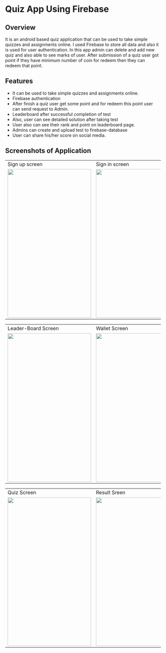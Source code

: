 
# Quiz App Using Firebase


## Overview
It is an android based quiz application that can be used to take simple quizzes and assignments online. I used Firebase to store all data and also it is used for user authentication. In this app admin can delete and add new quiz and also able to see marks of user. After submission of a quiz user got point if they have minimum number of coin for redeem then they can redeem that point.      
## Features
* It can be used to take simple quizzes and assignments online.
* Firebase authentication
* After finish a quiz user get some point and for redeem this point user can send request to Admin.
* Leaderboard after successful completion of test
* Also, user can see detailed solution after taking test
* User also can see their rank and point on leaderboard page.
* Admins can create and upload test to firebase-database
* User can share his/her score on social media.


## Screenshots of Application

<table>
  <tr>
    <td>Sign up screen</td>
     <td>Sign in screen</td>
     <td>Home Screen</td>
  </tr>
  <tr>
    <td><img src="https://user-images.githubusercontent.com/104937067/186234322-ad8c45f3-8044-40f4-8ab1-e17094493f3e.png" width=270 height=480></td>
    <td><img src="https://user-images.githubusercontent.com/104937067/186234731-23271cff-c422-47f5-92b6-b57979628dcc.png" width=270 height=480></td>
    <td><img src="https://user-images.githubusercontent.com/104937067/186234934-51b73d23-012b-465b-8b75-e4e6e8c6e668.png" width=270 height=480></td>
  </tr>
 </table>
 
 <table>
  <tr>
    <td>Leader-Board Screen</td>
     <td>Wallet Screen</td>
     <td>Profile Screen</td>
  </tr>
  <tr>
    <td><img src="https://user-images.githubusercontent.com/104937067/186235140-f0e7f543-7f4c-40e3-abf2-db3de5ac1930.png" width=270 height=480></td>
    <td><img src="https://user-images.githubusercontent.com/104937067/186235909-6807259f-00d0-40cf-915c-a71eb7fd8d67.png" width=270 height=480></td>
    <td><img src="https://user-images.githubusercontent.com/104937067/186236185-91f6b025-8224-4acf-85d3-d17c0e340b9d.png" width=270 height=480></td>
  </tr>
 </table>
 
 <table>
  <tr>
    <td>Quiz Screen </td>
     <td>Result Sreen </td>
     <td>Share Screen</td>
  </tr>
  <tr>
    <td><img src="https://user-images.githubusercontent.com/104937067/186237850-4f7999c1-333b-4d61-b3c4-45f501f1ede3.jpg" width=270 height=480></td>
    <td><img src="https://user-images.githubusercontent.com/104937067/186238011-598eab0f-fa36-4bf3-8233-758e6e0afa9a.png" width=270 height=480></td>
    <td><img src="https://user-images.githubusercontent.com/104937067/186238260-396fc321-c98e-47aa-8285-2c1c22ba8321.png" width=270 height=480></td>
  </tr>
 </table>
